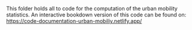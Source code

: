 This folder holds all to code for the computation of the urban mobility statistics. An interactive bookdown version of this code can be found on: https://code-documentation-urban-mobiliy.netlify.app/